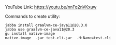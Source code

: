 YouTube Link: https://youtu.be/nnFq2nVKxuw

Commands to create utility:

```
jabba install graalvm-ce-java11@20.3.0
jabba use graalvm-ce-java11@20.3
gu install native-image
native-image  -jar test-cli.jar  -H:Name=test-cli
```
